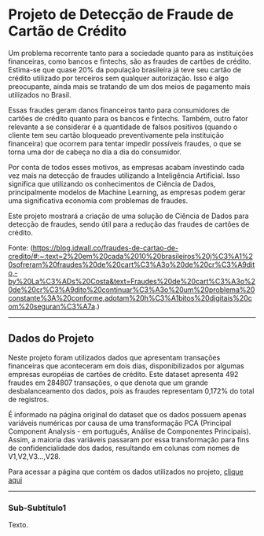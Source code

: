 # Projeto de Detecção de Fraude de Cartão de Crédito

Um problema recorrente tanto para a sociedade quanto para as instituições financeiras, como bancos e fintechs, são as fraudes de cartões de crédito. Estima-se que quase 20% da população brasileira já teve seu cartão de crédito utilizado por terceiros sem qualquer autorização. Isso é algo preocupante, ainda mais se tratando de um dos meios de pagamento mais utilizados no Brasil.

Essas fraudes geram danos financeiros tanto para consumidores de cartões de crédito quanto para os bancos e fintechs. Também, outro fator relevante a se considerar é a quantidade de falsos positivos (quando o cliente tem seu cartão bloqueado preventivamente pela instituição financeira) que ocorrem para tentar impedir possíveis fraudes, o que se torna uma dor de cabeça no dia a dia do consumidor.

Por conta de todos esses motivos, as empresas acabam investindo cada vez mais na detecção de fraudes utilizando a Inteligência Artificial. Isso significa que utilizando os conhecimentos de Ciência de Dados, principalmente modelos de Machine Learning, as empresas podem gerar uma significativa economia com problemas de fraudes.

Este projeto mostrará a criação de uma solução de Ciência de Dados para detecção de fraudes, sendo útil para a redução das fraudes de cartões de crédito.

Fonte: (https://blog.idwall.co/fraudes-de-cartao-de-credito/#:~:text=2%20em%20cada%2010%20brasileiros%20j%C3%A1%20sofreram%20fraudes%20de%20cart%C3%A3o%20de%20cr%C3%A9dito,-by%20La%C3%ADs%20Costa&text=Fraudes%20de%20cart%C3%A3o%20de%20cr%C3%A9dito%20continuar%C3%A3o%20um%20problema%20constante%3A%20conforme,adotam%20h%C3%A1bitos%20digitais%20com%20seguran%C3%A7a.)

---

## Dados do Projeto

Neste projeto foram utilizados dados que apresentam transações financeiras que aconteceram em dois dias, disponibilizados por algumas empresas européias de cartões de crédito. Este dataset apresenta 492 fraudes em 284807 transações, o que denota que um grande desbalanceamento dos dados, pois as fraudes representam 0,172% do total de registros.

É informado na página original do dataset que os dados possuem apenas variáveis numéricas por causa de uma transformação PCA (Principal Component Analysis - em português, Análise de Componentes Principais). Assim, a maioria das variáveis passaram por essa transformação para fins de confidencialidade dos dados, resultando em colunas com nomes de V1,V2,V3…,V28. 

Para acessar a página que contém os dados utilizados no projeto, [clique aqui](https://www.kaggle.com/datasets/mlg-ulb/creditcardfraud)

---

### Sub-Subtítulo1

Texto.
